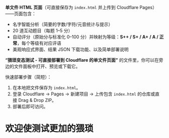 **单文件 HTML 页面**（可直接保存为 `index.html` 并上传到 Cloudflare Pages）——页面包含：

* 名字智能分析（简要的字数/字符/元音统计与提示）
* 20 道互动题目（每题 1–5 分）
* 自动评分（原始分与标准化 0–100 分）并映射为等级：**S++ / S+ / A+ / A / 正常**，每个等级有对应评语
* 美观响应式界面、结果 JSON 下载功能、以及简单部署说明

 **“猥琐变态测试 - 可直接部署到 Cloudflare 的单文件页面”** 的文件里，你可以在旁边的文件面板中打开、预览或下载它。

快速部署步骤（简短）：

1. 在本地把文件保存为 `index.html`。
2. 登录 Cloudflare → Pages → 新建项目 → 上传包含 `index.html` 的仓库或直接 Drag & Drop ZIP。
3. 部署后即可访问。

# 欢迎使测试更加的猥琐
